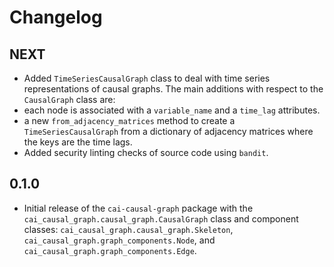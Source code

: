 # Changelog

## NEXT

- Added `TimeSeriesCausalGraph` class to deal with time series representations of causal graphs. The main additions with respect to the `CausalGraph` class are:
- each node is associated with a `variable_name` and a `time_lag` attributes.
- a new `from_adjacency_matrices` method to create a `TimeSeriesCausalGraph` from a dictionary of adjacency matrices where the keys are the time lags.
- Added security linting checks of source code using `bandit`.

## 0.1.0

- Initial release of the `cai-causal-graph` package with the `cai_causal_graph.causal_graph.CausalGraph` class and component classes: `cai_causal_graph.causal_graph.Skeleton`, `cai_causal_graph.graph_components.Node`, and `cai_causal_graph.graph_components.Edge`.
